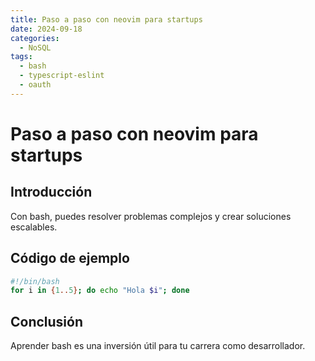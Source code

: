 ```yaml
---
title: Paso a paso con neovim para startups
date: 2024-09-18
categories:
  - NoSQL
tags:
  - bash
  - typescript-eslint
  - oauth
---
```


# Paso a paso con neovim para startups

## Introducción

Con bash, puedes resolver problemas complejos y crear soluciones escalables.

## Código de ejemplo

```bash
#!/bin/bash
for i in {1..5}; do echo "Hola $i"; done
```

## Conclusión

Aprender bash es una inversión útil para tu carrera como desarrollador.